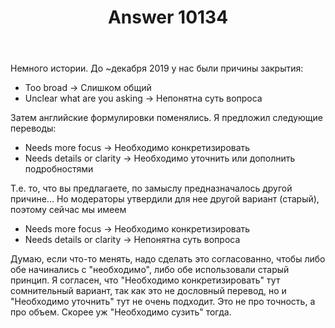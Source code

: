 ﻿---
title: "Answer 10134"
se.owner.user_id: 240512
se.owner.display_name: "MSDN.WhiteKnight"
se.owner.link: "https://ru.meta.stackoverflow.com/users/240512/msdn-whiteknight"
se.answer_id: 10134
se.question_id: 10133
se.post_type: answer
se.is_accepted: False
---
<p>Немного истории. До ~декабря 2019 у нас были причины закрытия:</p>

<ul>
<li>Too broad -> Слишком общий</li>
<li>Unclear what are you asking -> Непонятна суть вопроса</li>
</ul>

<p>Затем английские формулировки поменялись. Я предложил следующие переводы:</p>

<ul>
<li>Needs more focus -> Необходимо конкретизировать</li>
<li>Needs details or clarity -> Необходимо уточнить или дополнить подробностями</li>
</ul>

<p>Т.е. то, что вы предлагаете, по замыслу предназначалось другой причине... Но модераторы утвердили для нее другой вариант (старый), поэтому сейчас мы имеем</p>

<ul>
<li>Needs more focus -> Необходимо конкретизировать</li>
<li>Needs details or clarity -> Непонятна суть вопроса</li>
</ul>

<p>Думаю, если что-то менять, надо сделать это согласованно, чтобы либо обе начинались с "необходимо", либо обе использовали старый принцип. Я согласен, что "Необходимо конкретизировать" тут сомнительный вариант, так как это не дословный перевод, но и "Необходимо уточнить" тут не очень подходит. Это не про точность, а про объем. Скорее уж "Необходимо сузить" тогда.</p>
